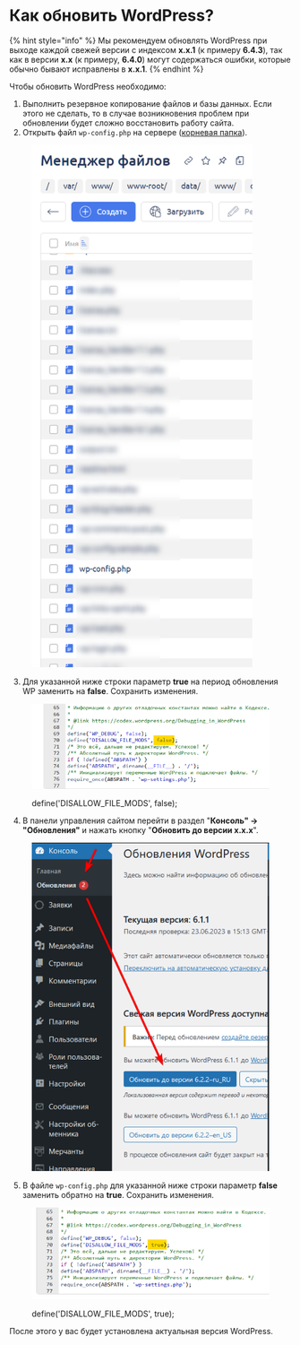 # Как обновить WordPress?

{% hint style="info" %}
Мы рекомендуем обновлять WordPress при выходе каждой свежей версии с индексом **x.x.1** (к примеру **6.4.3**), так как в версии **x.x** (к примеру, **6.4.0**) могут содержаться ошибки, которые обычно бывают исправлены в **x.x.1**.
{% endhint %}

Чтобы обновить WordPress необходимо:

1. Выполнить резервное копирование файлов и базы данных. Если этого не сделать, то в случае возникновения проблем при обновлении будет сложно восстановить работу сайта.
2. Открыть файл `wp-config.php` на сервере ([корневая папка](https://premium.gitbook.io/main/osnovnye-nastroiki/faq/kak-naiti-kornevuyu-papku-saita-na-servere)).

<figure><img src="../../../.gitbook/assets/image (1572).png" alt="" width="394"><figcaption></figcaption></figure>

3. Для указанной ниже строки параметр **true** на период обновления WP заменить на **false**. Сохранить изменения.

<figure><img src="../../../.gitbook/assets/изображение (108).png" alt=""><figcaption><p>define('DISALLOW_FILE_MODS', false);</p></figcaption></figure>

4. В панели управления сайтом перейти в раздел "**Консоль" → "Обновления"** и нажать кнопку "**Обновить до версии х.х.х**".

<figure><img src="../../../.gitbook/assets/изображение (153).png" alt=""><figcaption></figcaption></figure>

5. В файле `wp-config.php` для указанной ниже строки параметр **false** заменить обратно на **true**. Сохранить изменения.

<figure><img src="../../../.gitbook/assets/изображение (26).png" alt=""><figcaption><p>define('DISALLOW_FILE_MODS', true);</p></figcaption></figure>

После этого у вас будет установлена актуальная версия WordPress.
